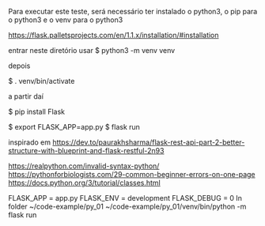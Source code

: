 Para executar este teste, será necessário ter instalado o python3, o pip para o python3 e o venv para o python3

https://flask.palletsprojects.com/en/1.1.x/installation/#installation

entrar neste diretório
usar
$ python3 -m venv venv

depois 

$ . venv/bin/activate

a partir daí

$ pip install Flask

$ export FLASK_APP=app.py
$ flask run

inspirado em https://dev.to/paurakhsharma/flask-rest-api-part-2-better-structure-with-blueprint-and-flask-restful-2n93

https://realpython.com/invalid-syntax-python/
https://pythonforbiologists.com/29-common-beginner-errors-on-one-page
https://docs.python.org/3/tutorial/classes.html

FLASK_APP = app.py
FLASK_ENV = development
FLASK_DEBUG = 0
In folder ~/code-example/py_01
~/code-example/py_01/venv/bin/python -m flask run
